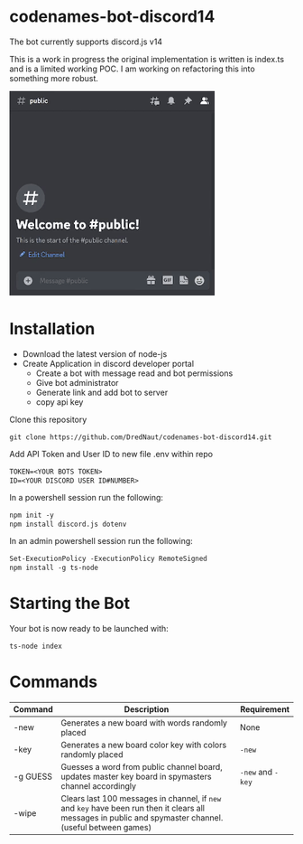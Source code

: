 # codenames-bot-discord14

The bot currently supports discord.js v14

This is a work in progress the original implementation is written is index.ts and is a limited working POC. I am working on refactoring this into something more robust.

![Alt Text](./assets/codenames_demo1.gif)

# Installation
- Download the latest version of node-js
- Create Application in discord developer portal
    - Create a bot with message read and bot permissions
    - Give bot administrator
    - Generate link and add bot to server
    - copy api key

Clone this repository
```
git clone https://github.com/DredNaut/codenames-bot-discord14.git
```

Add API Token and User ID to new file .env within repo
```
TOKEN=<YOUR BOTS TOKEN>
ID=<YOUR DISCORD USER ID#NUMBER>
```

In a powershell session run the following:
```
npm init -y
npm install discord.js dotenv
```

In an admin powershell session run the following:
```
Set-ExecutionPolicy -ExecutionPolicy RemoteSigned
npm install -g ts-node
```

# Starting the Bot
Your bot is now ready to be launched with:
```
ts-node index
```

# Commands
|Command|Description|Requirement|
|---|---|---|
|-new|Generates a new board with words randomly placed|None|
|-key|Generates a new board color key with colors randomly placed|```-new```|
|-g GUESS|Guesses a word from public channel board, updates master key board in spymasters channel accordingly|```-new``` and ```-key```|
|-wipe|Clears last 100 messages in channel, if ```new``` and ```key``` have been run then it clears all messages in public and spymaster channel. (useful between games)||